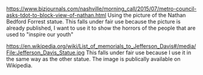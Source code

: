 https://www.bizjournals.com/nashville/morning_call/2015/07/metro-council-asks-tdot-to-block-view-of-nathan.html
Using the picture of the Nathan Bedford Forrest statue. This falls under fair use because the picture is already published, I want 
to use it to show the horrors of the people that are used to "inspire our youth"

https://en.wikipedia.org/wiki/List_of_memorials_to_Jefferson_Davis#/media/File:Jefferson_Davis_Statue.jpg
This falls under fair use because I use it in the same way as the other statue. The image is publically available on Wikipedia.